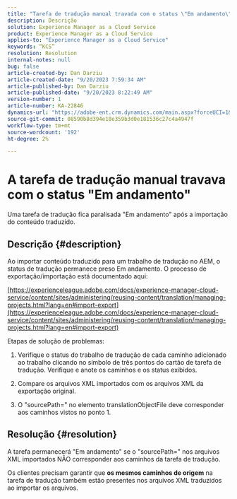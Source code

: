 ```yaml
---
title: "Tarefa de tradução manual travada com o status \"Em andamento\""
description: Descrição
solution: Experience Manager as a Cloud Service
product: Experience Manager as a Cloud Service
applies-to: "Experience Manager as a Cloud Service"
keywords: “KCS”
resolution: Resolution
internal-notes: null
bug: false
article-created-by: Dan Darziu
article-created-date: "9/20/2023 7:59:34 AM"
article-published-by: Dan Darziu
article-published-date: "9/20/2023 8:22:49 AM"
version-number: 1
article-number: KA-22846
dynamics-url: "https://adobe-ent.crm.dynamics.com/main.aspx?forceUCI=1&pagetype=entityrecord&etn=knowledgearticle&id=455685a1-8b57-ee11-be6f-6045bd006079"
source-git-commit: 08590b8d394e18e359b3d0e181536c27c4a4947f
workflow-type: tm+mt
source-wordcount: '192'
ht-degree: 2%

---
```


# A tarefa de tradução manual travava com o status &quot;Em andamento&quot;


Uma tarefa de tradução fica paralisada &quot;Em andamento&quot; após a importação do conteúdo traduzido.

## Descrição {#description}


Ao importar conteúdo traduzido para um trabalho de tradução no AEM, o status de tradução permanece preso Em andamento. O processo de exportação/importação está documentado aqui:

[https://experienceleague.adobe.com/docs/experience-manager-cloud-service/content/sites/administering/reusing-content/translation/managing-projects.html?lang=en#import-export](https://experienceleague.adobe.com/docs/experience-manager-cloud-service/content/sites/administering/reusing-content/translation/managing-projects.html?lang=en#import-export)



Etapas de solução de problemas:

1. Verifique o status do trabalho de tradução de cada caminho adicionado ao trabalho clicando no símbolo de três pontos do cartão de tarefa de tradução. Verifique e anote os caminhos e os status exibidos.

2. Compare os arquivos XML importados com os arquivos XML da exportação original.

3. O &quot;sourcePath=&quot; no elemento translationObjectFile deve corresponder aos caminhos vistos no ponto 1.




## Resolução {#resolution}


A tarefa permanecerá &quot;Em andamento&quot; se o &quot;sourcePath=&quot; nos arquivos XML importados NÃO corresponder aos caminhos da tarefa de tradução.

Os clientes precisam garantir que <b>os mesmos caminhos de origem</b> na tarefa de tradução também estão presentes nos arquivos XML traduzidos ao importar os arquivos.
